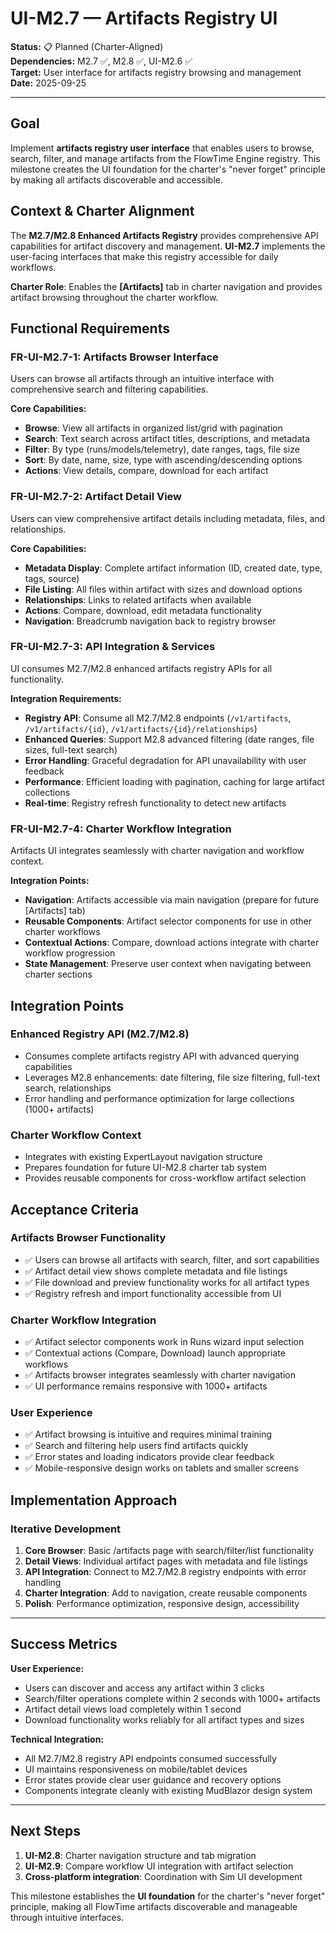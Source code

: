 # UI-M2.7 — Artifacts Registry UI

**Status:** 📋 Planned (Charter-Aligned)  
**Dependencies:** M2.7 ✅, M2.8 ✅, UI-M2.6 ✅  
**Target:** User interface for artifacts registry browsing and management  
**Date:** 2025-09-25

---

## Goal

Implement **artifacts registry user interface** that enables users to browse, search, filter, and manage artifacts from the FlowTime Engine registry. This milestone creates the UI foundation for the charter's "never forget" principle by making all artifacts discoverable and accessible.

## Context & Charter Alignment

The **M2.7/M2.8 Enhanced Artifacts Registry** provides comprehensive API capabilities for artifact discovery and management. **UI-M2.7** implements the user-facing interfaces that make this registry accessible for daily workflows.

**Charter Role**: Enables the **[Artifacts]** tab in charter navigation and provides artifact browsing throughout the charter workflow.

## Functional Requirements

### **FR-UI-M2.7-1: Artifacts Browser Interface**
Users can browse all artifacts through an intuitive interface with comprehensive search and filtering capabilities.

**Core Capabilities:**
- **Browse**: View all artifacts in organized list/grid with pagination
- **Search**: Text search across artifact titles, descriptions, and metadata
- **Filter**: By type (runs/models/telemetry), date ranges, tags, file size
- **Sort**: By date, name, size, type with ascending/descending options
- **Actions**: View details, compare, download for each artifact
### **FR-UI-M2.7-2: Artifact Detail View**
Users can view comprehensive artifact details including metadata, files, and relationships.

**Core Capabilities:**
- **Metadata Display**: Complete artifact information (ID, created date, type, tags, source)
- **File Listing**: All files within artifact with sizes and download options
- **Relationships**: Links to related artifacts when available
- **Actions**: Compare, download, edit metadata functionality
- **Navigation**: Breadcrumb navigation back to registry browser
                                
### **FR-UI-M2.7-3: API Integration & Services**
UI consumes M2.7/M2.8 enhanced artifacts registry APIs for all functionality.

**Integration Requirements:**
- **Registry API**: Consume all M2.7/M2.8 endpoints (`/v1/artifacts`, `/v1/artifacts/{id}`, `/v1/artifacts/{id}/relationships`)
- **Enhanced Queries**: Support M2.8 advanced filtering (date ranges, file sizes, full-text search)
- **Error Handling**: Graceful degradation for API unavailability with user feedback
- **Performance**: Efficient loading with pagination, caching for large artifact collections
- **Real-time**: Registry refresh functionality to detect new artifacts

### **FR-UI-M2.7-4: Charter Workflow Integration**
Artifacts UI integrates seamlessly with charter navigation and workflow context.

**Integration Points:**
- **Navigation**: Artifacts accessible via main navigation (prepare for future [Artifacts] tab)
- **Reusable Components**: Artifact selector components for use in other charter workflows
- **Contextual Actions**: Compare, download actions integrate with charter workflow progression
- **State Management**: Preserve user context when navigating between charter sections


## Integration Points

### **Enhanced Registry API (M2.7/M2.8)**
- Consumes complete artifacts registry API with advanced querying capabilities
- Leverages M2.8 enhancements: date filtering, file size filtering, full-text search, relationships
- Error handling and performance optimization for large collections (1000+ artifacts)

### **Charter Workflow Context**
- Integrates with existing ExpertLayout navigation structure
- Prepares foundation for future UI-M2.8 charter tab system
- Provides reusable components for cross-workflow artifact selection

## Acceptance Criteria

### **Artifacts Browser Functionality**
- ✅ Users can browse all artifacts with search, filter, and sort capabilities
- ✅ Artifact detail view shows complete metadata and file listings
- ✅ File download and preview functionality works for all artifact types
- ✅ Registry refresh and import functionality accessible from UI

### **Charter Workflow Integration**
- ✅ Artifact selector components work in Runs wizard input selection
- ✅ Contextual actions (Compare, Download) launch appropriate workflows
- ✅ Artifacts browser integrates seamlessly with charter navigation
- ✅ UI performance remains responsive with 1000+ artifacts

### **User Experience**
- ✅ Artifact browsing is intuitive and requires minimal training
- ✅ Search and filtering help users find artifacts quickly
- ✅ Error states and loading indicators provide clear feedback
- ✅ Mobile-responsive design works on tablets and smaller screens

## Implementation Approach

### **Iterative Development**
1. **Core Browser**: Basic /artifacts page with search/filter/list functionality
2. **Detail Views**: Individual artifact pages with metadata and file listings  
3. **API Integration**: Connect to M2.7/M2.8 registry endpoints with error handling
4. **Charter Integration**: Add to navigation, create reusable components
5. **Polish**: Performance optimization, responsive design, accessibility

---

## Success Metrics

**User Experience:**
- Users can discover and access any artifact within 3 clicks
- Search/filter operations complete within 2 seconds with 1000+ artifacts
- Artifact detail views load completely within 1 second
- Download functionality works reliably for all artifact types and sizes

**Technical Integration:**
- All M2.7/M2.8 registry API endpoints consumed successfully
- UI maintains responsiveness on mobile/tablet devices
- Error states provide clear user guidance and recovery options
- Components integrate cleanly with existing MudBlazor design system

---

## Next Steps

1. **UI-M2.8**: Charter navigation structure and tab migration  
2. **UI-M2.9**: Compare workflow UI integration with artifact selection
3. **Cross-platform integration**: Coordination with Sim UI development

This milestone establishes the **UI foundation** for the charter's "never forget" principle, making all FlowTime artifacts discoverable and manageable through intuitive interfaces.
